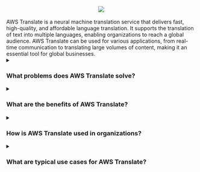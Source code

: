 <div align="center">
  <img src="https://i.ytimg.com/vi/ymbYmHz8B8E/maxresdefault.jpg">
</div>
<br/>
AWS Translate is a neural machine translation service that delivers fast, high-quality, and affordable language translation. It supports the translation of text into multiple languages, enabling organizations to reach a global audience. AWS Translate can be used for various applications, from real-time communication to translating large volumes of content, making it an essential tool for global businesses.
<details><summary> <h3>What problems does AWS Translate solve?</h3></summary>
<div align="center">
  <img src="https://cdn-icons-png.flaticon.com/512/4133/4133589.png" width="25%">
</div>
  
AWS Translate addresses several challenges related to language translation:

- Automatic Translation: Eliminates the need for manual translation by automatically converting text into different languages.
- Scalability: Easily scales to handle large volumes of content, accommodating the needs of growing businesses.
- Real-Time Translation: Provides instant translation for real-time communication and applications.
- Affordable Solution: Offers cost-effective translation services, making global communication accessible to businesses of all sizes.

</details>
<details><summary><h3>What are the benefits of AWS Translate?</h3></summary>
<div align="center">
  <img src="https://cdn-icons-png.flaticon.com/512/3588/3588592.png" width="25%">
</div>

Some key benefits of AWS Translate include:

- Increased Global Reach: Translates content into multiple languages, allowing businesses to connect with international customers.
- Enhanced Customer Experience: Provides accurate translations, improving communication with non-native speakers.
- Customizable Translations: Supports custom terminology and translation settings to meet specific business needs.
- Integration with AWS Services: Seamlessly integrates with other AWS services, enhancing multilingual applications and workflows.
- Continuous Improvement: Uses neural networks that learn and improve translation quality over time.
  
</details>
<details><summary><h3>How is AWS Translate used in organizations?</h3></summary>
<div align="center">
  <img src="https://cdn-icons-png.flaticon.com/512/1705/1705312.png" width="25%">
</div>  
AWS Translate is utilized in various industries to break down language barriers and facilitate global communication. It can be integrated into websites, applications, and customer support systems to provide multilingual content and support, enhancing the user experience and expanding market reach.

</details>
<details><summary><h3>What are typical use cases for AWS Translate?</h3></summary>
<div align="center">
  <img src="https://cdn-icons-png.flaticon.com/512/2833/2833807.png" width="25%">
</div>

Common use cases for AWS Translate include:

- Website Localization: Translating website content to reach international audiences.
- Real-Time Chat Translation: Enabling multilingual communication in customer support and chat applications.
- Content Translation: Converting large volumes of content, such as product descriptions or documentation, into multiple languages.
- E-Learning: Translating educational materials to make them accessible to a global audience.
- Social Media Monitoring: Translating social media content to understand customer sentiment across different languages.

</details>
